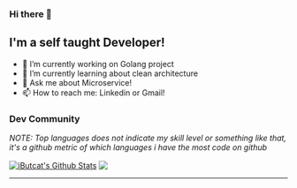 ### Hi there 👋

## I'm a self taught Developer!

- 🔭 I’m currently working on Golang project
- 🌱 I’m currently learning about clean architecture
- 💬 Ask me about Microservice!
- 📫 How to reach me: Linkedin or Gmail!

### Dev Community

<!-- DEVTO:START -->
<!-- DEVTO:END -->

_NOTE: Top languages does not indicate my skill level or something like that, it's a github metric of which languages i have the most code on github_

<a href="https://github.com/iButcat">
<img align="center" alt="iButcat's Github Stats" src="https://github-readme-stats.codestackr.vercel.app/api?username=iButcat&show_icons=true&hide_border=true&count_private=true&include_all_commits=true&theme=radical" /></a>
<a href="https://github.com/iButcat">
  <img align="center" src="https://github-readme-stats.anuraghazra1.vercel.app/api/top-langs/?username=iButcat&layout=compact&theme=radical" />
</a>

---

[website]: https://www.alexismorin.tk
[linkedin]: https://www.linkedin.com/in/alexis-morin-8244291a9/


<!--
**iButcat/iButcat** is a ✨ _special_ ✨ repository because its `README.md` (this file) appears on your GitHub profile.

Here are some ideas to get you started:

- 🔭 I’m currently working on ...
- 🌱 I’m currently learning ...
- 👯 I’m looking to collaborate on ...
- 🤔 I’m looking for help with ...
- 💬 Ask me about ...
- 📫 How to reach me: ...
- 😄 Pronouns: ...
- ⚡ Fun fact: ...
-->
